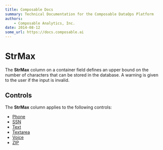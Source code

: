 ```yaml
---
title: Composable Docs
summary: Technical Documentation for the Composable DataOps Platform
authors:
    - Composable Analytics, Inc.
date: 2014-08-12
some_url: https://docs.composable.ai
---
```


# StrMax

The **StrMax** column on a container field defines an upper bound on the number of characters that can be stored in the database. A warning is given to the user if the input is invalid.  

## Controls

The **StrMax** column applies to the following controls:

- [Phone](../05.Control-Details/Phone.md)
- [SSN](../05.Control-Details/SSN.md)
- [Text](../05.Control-Details/Text.md)
- [Textarea](../05.Control-Details/Textarea.md)
- [Voice](../05.Control-Details/Voice.md)
- [ZIP](../05.Control-Details/ZIP.md)

